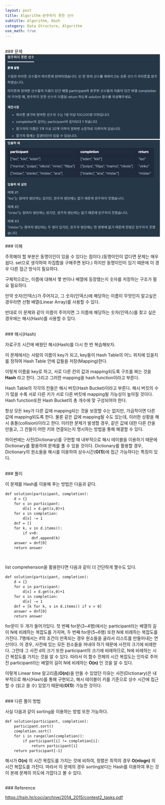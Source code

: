 ```yaml
---
layout: post
title: Algorithm-완주하지 못한 선수
subtitle: Algorithm, Hash
category: Data Structure, Algorithm
use_math: true
---
```


<br>
### 문제

<br>
<center><img src = '/post_img/200312/image2.png' width="600"/></center>
<center><img src = '/post_img/200312/image1.png' width="600"/></center>

<br>
### 이해

주목해야 할 부분은 동명이인이 있을 수 있다는 점이다.(동명이인이 없다면 문제는 매우 쉽다. set으로 생각하여 차집합을 구해주면 된다.) 하지만 동명이인이 있기 때문에 이 경우 다른 접근 방식이 필요하다.

구체적으로는, 이름에 대해서 몇 번이나 배열에 등장했는지 숫자를 저장하는 구조가 필요 필요하다.

만약 숫자(인덱스)가 주어지고, 그 숫자(인덱스)에 해당하는 이름이 무엇인지 알고싶은 경우라면 선형 배열(Linear Array)를 사용할 수 있다.

반대로 이 문제와 같이 이름이 주어지면 그 이름에 해당하는 숫자(인덱스)를 찾고 싶은 경우에는 해시(Hash)를 사용할 수 있다.

<br>
### 해시(Hash)

자료구조 시간에 배웠던 해시(Hash)를 다시 한 번 복습해보자.

이 문제에서는 사람의 이름이 key가 되고, key들이 Hash Table의 어느 위치에 있을지를 정하여 Hash Table 안에 값들을 저장(Mapping)한다.

이렇게 이름을 key로 하고, 서로 다른 칸의 값과 mapping되도록 구조를 짜는 것을 __Hash__ 라고 한다. 그리고 그러한 mapping을 hash function이라고 부른다.

Hash Table의 각각의 칸들은 해시 버킷(Hash Bucket)이라고 부른다. 해시 버킷의 수가 많을 수록 서로 다른 키가 서로 다른 버킷에 mapping될 가능성이 높아질 것이다. Hash function또한 Hash Bucket의 총 개수에 맞 구성되어야 한다.

항상 모든 key가 다른 값에 mapping되는 것을 보장할 수는 없지만, 가급적이면 다른 값에 mapping되도록 한다. 물론 같은 값에 mapping될 수도 있는데, 이러한 상황을 해시 충돌(collision)이라고 한다. 이러한 문제가 발생할 경우, 같은 값에 대한 다른 칸을 만들고, 그 칸들이 어떤 키와 연결되는지 명시하는 방법을 통해 해결할 수 있다.

파이썬에는 사전(Dictionary)를 구현할 때 내부적으로 해시 테이블을 이용하기 때문에 Dictionary를 활용하여 문제를 풀 수 있을 것이다. Dictionary를 활용할 경우, Dictionary의 원소들을 해시를 이용하여 상수시간(__O(1)__)에 접근 가능하다는 특징이 있다.

<br>
### 풀이

이 문제를 Hash를 이용해 푸는 방법은 다음과 같다.

```
def solution(participant, completion):
    d = {}
    for x in participant:
        d[x] = d.get(x,0)+1
    for x in completion:
        d[x] -= 1
    dnf = []
    for k, v in d.items():
        if v>0:
            dnf.append(k)
    answer = dnf[0]     
    return answer
```

<br>

list comprehension을 활용한다면 다음과 같이 더 간단하게 짤수도 있다.

```
def solution(participant, completion):
    d = {}
    for x in participant:
        d[x] = d.get(x,0)+1
    for x in completion:
        d[x] -= 1
    dnf = [k for k, v in d.items() if v > 0]
    answer = dnf[0]
    return answer
```

for문이 두 개가 들어가있다. 첫 번째 for문(3~4행)에서는 participant라는 배열의 길이 N에 비례하는 복잡도를 가지며, 두 번째 for문(5~6행) 또한 N에 비례하는 복잡도를 가진다. 7행에서는 if의 조건이 만족되는 경우 원소들을 골라서 리스트를 만들어내는 연산이다. 이 경우, 사전에 있는 모든 원소들을 꺼내야 하기 때문에 사전의 크기에 비례한다. 그런데 그 사전 d의 크기 또한 participant의 크기에 비례하므로, N에 비례하는 시간 복잡도를 가지는 것을 알 수 있다. 따라서 이 함수 전체의 시간 복잡도는 인자로 주어진 participant라는 배열의 길이 N에 비례하는 __O(n)__ 인 것을 알 수 있다.

이렇게 Linear time 알고리즘(__O(n)__)을 만들 수 있었던 이유는 사전(Dictionary)은 내부적으로 해시(Hash)를 통해 구현되고, 해시 테이블이 키를 기준으로 상수 시간에 접근할 수 (읽고 쓸 수) 있었기 때문에(__O(1)__) 가능한 것이다.

<br>
### 다른 풀이 방법

사실 다음과 같이 sorting을 이용하는 방법 또한 가능하다.

```
def solution(participant, completion):
    participant.sort()
    completion.sort()
    for i in range(len(completion)):
        if participant[i] != completion[i]:
            return participant[i]
    return participant[-1]
```

해시가 __O(n)__ 의 시간 복잡도를 가지는 것에 비하여, 정렬은 최적의 경우 __O(nlogn)__ 의 시간 복잡도를 가진다. 따라서 이 문제의 경우 sorting보다는 Hash를 이용하여 푸는 것이 본래 문제의 의도에 가깝다고 볼 수 있다.


<br>
### Reference

https://hsin.hr/coci/archive/2014_2015/contest2_tasks.pdf
